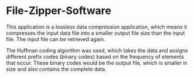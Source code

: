 # File-Zipper-Software

This application is a lossless data compression application, which means it compresses the input data file into a smaller output file size than the input file. The input file can be retrieved again.

The Huffman coding algorithm was used, which takes the data and assigns different prefix codes (binary codes) based on the frequency of elements that occur. These binary codes would be the output file, which is smaller in size and also contains the complete data.
